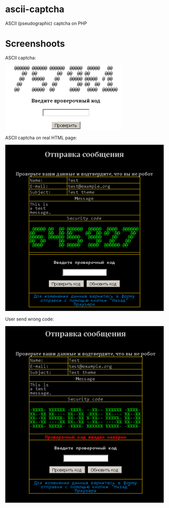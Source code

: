 # ascii-captcha
ASCII (pseudographic) captcha on PHP

# Screenshoots

ASCII captcha:

![ASCII captcha](https://raw.githubusercontent.com/tolik-punkoff/ascii-captcha/master/screnshoots/test01.png)

ASCII captcha on real HTML page:

![ASCII captcha on real HTML page](https://raw.githubusercontent.com/tolik-punkoff/ascii-captcha/master/screnshoots/on_page1.png)

User send wrong code:

![User send wrong code](https://raw.githubusercontent.com/tolik-punkoff/ascii-captcha/master/screnshoots/on_page2_wrong%20code.png)
